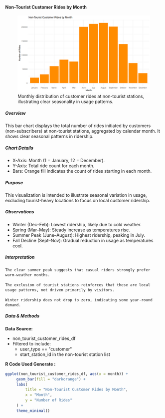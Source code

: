 #### Non-Tourist Customer Rides by Month

<figure class="float-right">
  <a href="../images/Non-Tourist_Customer_Rides_by_Month.png" target="_blank" title="Select image to open full sized chart">
  <img src="../images/thumbnails/Non-Tourist_Customer_Rides_by_Month.png" alt="Bar chart showing the number of customer rides per month at non-tourist stations. Ride volume is lowest in winter, rises steadily in spring, peaks in July, and declines into the fall.">
  </a>
  <figcaption>
   Monthly distribution of customer rides at non-tourist stations, illustrating clear seasonality in usage patterns.
  </figcaption>
</figure>

##### Overview

This bar chart displays the total number of rides initiated by customers (non-subscribers) at non-tourist stations, aggregated by calendar month. It shows clear seasonal patterns in ridership.

##### Chart Details

-  X-Axis: Month (1 = January, 12 = December).
-  Y-Axis: Total ride count for each month.
-  Bars: Orange fill indicates the count of rides starting in each month.

##### Purpose

This visualization is intended to illustrate seasonal variation in usage, excluding tourist-heavy locations to focus on local customer ridership.

##### Observations

-  Winter (Dec–Feb): Lowest ridership, likely due to cold weather.
-  Spring (Mar–May): Steady increase as temperatures rise.
-  Summer Peak (June–August): Highest ridership, peaking in July.
-  Fall Decline (Sept–Nov): Gradual reduction in usage as temperatures cool.

##### Interpretation

    The clear summer peak suggests that casual riders strongly prefer warm-weather months.

    The exclusion of tourist stations reinforces that these are local usage patterns, not driven primarily by visitors.

    Winter ridership does not drop to zero, indicating some year-round demand.

##### Data & Methods

**Data Source:**

-  non_tourist_customer_rides_df
  -  Filtered to include:
     -  user_type == "customer"
     -  start_station_id in the non-tourist station list

**R Code Used Generate :**
```R
ggplot(non_tourist_customer_rides_df, aes(x = month)) +
     geom_bar(fill = "darkorange") +
     labs(
         title = "Non-Tourist Customer Rides by Month",
         x = "Month",
         y = "Number of Rides"
     ) +
     theme_minimal()
```

<br style="clear: both;"></br>

